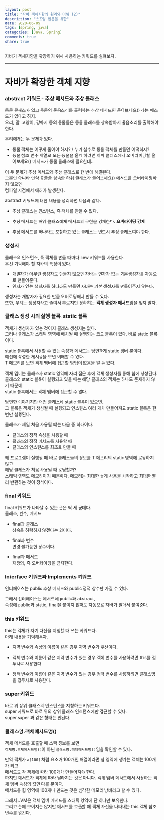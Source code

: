 ```yaml
---
layout: post
title: "자바 객체지향의 원리와 이해 (2)"    
description: "스프링 입문을 위한"
date: 2020-06-09
tags: [spring, java]
categories: [Java, Spring]
comments: true
share: true
---
```


자바가 객체지향을 확장하기 위해 사용하는 키워드를 살펴보자.  

---


# 자바가 확장한 객체 지향    

### abstract 키워드 - 추상 메서드와 추상 클래스   

동물 클래스가 있고 동물의 울음소리를 출력하는 추상 메서드인 울어보세요() 라는 메소드가 있다고 하자.     
오리, 말, 고양이, 강아지 등의 동물들은 동물 클래스를 상속받아서 울음소리를 출력해야 한다.       

우리에게는 두 문제가 있다.       
- 동물 객체는 어떻게 울어야 하지? / 누가 실수로 동물 객체를 만들면 어떡하지?   
- 동물 참조 변수 배열로 모든 동물을 울게 하려면 하위 클래스에서 오버라이딩할 울어보세요() 메서드가 동물 클래스에 필요한데..   

이 두 문제가 추상 메서드와 추상 클래스로 한 번에 해결된다.    
그뿐만 아니라 만약 동물을 상속한 하위 클래스가 울어보세요() 메서드를 오버라이딩하지 않으면   
컴파일 시점에서 에러가 발생한다.   


abstract 키워드에 대한 내용을 정리하면 다음과 같다.   

- 추상 클래스는 인스턴스, 즉 객체를 만들 수 없다.       

- 추상 메서드는 하위 클래스에게 메서드의 구현을 강제한다. **오버라이딩 강제**       

- 추상 메서드를 하나라도 포함하고 있는 클래스는 반드시 추상 클래스여야 한다.     




### 생성자   

클래스의 인스턴스, 즉 객체를 만들 때마다 new 키워드를 사용한다.      
우선 기억해야 할 자바의 특징이 있다.   

- 개발자가 아무런 생성자도 만들지 않으면 자바는 인자가 없는 기본생성자를 자동으로 만들어준다.     
- 인자가 있는 생성자를 하나라도 만들면 자바는 기본 생성자를 만들어주지 않는다.    

생성자는 개발자가 필요한 만큼 오버로딩해서 만들 수 있다.          
또한, 우리는 생성자라고 줄여서 부르지만 정확히는 **객체 생성자 메서드**임을 잊지 말자.         



### 클래스 생성 시의 실행 블록, static 블록           

객체가 생성자가 있는 것이지 클래스 생성자는 없다.           
그러나 클래스가 스태틱 영역에 배치될 때 실행되는 코드 블록이 있다. 바로 static 블록이다.           

static 블록에서 사용할 수 있는 속성과 메서드는 당연하게 static 멤버 뿐이다.    
예전에 작성한 게시글을 보면 이해할 수 있다.    
T 메모리를 보면 객체 멤버에 접근할 방법이 없음을 알 수 있다.       

객체 멤버는 클래스가 static 영역에 자리 잡은 후에 객체 생성자를 통해 힙에 생성된다.              
클래스의 static 블록이 실행되고 있을 때는 해당 클래스의 객체는 하나도 존재하지 않기 때문에                 
static 블록에서는 객체 멤버에 접근할 수 없다.              

당연한 이야기지만 어떤 클래스에 static 블록이 있으면,       
그 블록은 객체가 생성될 때 실행되고 인스턴스 여러 개가 만들어져도 static 블록은 한 번만 실행된다.     

클래스가 제일 처음 사용될 떄는 다음 중 하나이다.      
- 클래스의 정적 속성을 사용할 때     
- 클래스의 정적 메서드를 사용할 때    
- 클래스의 인스턴스를 최초로 만들 때        


왜 프로그램이 실행될 때 바로 클래스들의 정보를 T 메모리의 static 영역에 로딩하지 않고   
해당 클래스가 처음 사용될 때 로딩할까?     
스태틱 영역도 메모리이기 때문이다. 메모리는 최대한 늦게 사용을 시작하고 최대한 빨리 반환하는 것이 정석이다.   



### final 키워드   

final 키워드가 나타날 수 있는 곳은 딱 세 군데다.   
클래스, 변수, 메서드   

- final과 클래스   
상속을 허락하지 않겠다는 의미다.   

- final과 변수   
변경 불가능한 상수이다.   

- final과 메서드  
재정의, 즉 오버라이딩을 금지한다.   



### interface 키워드와 implements 키워드     
   
인터페이스는 public 추상 메서드와 public 정적 상수만 가질 수 있다.         

그래서 인터페이스는 메서드에 public과 abstract,       
속성에 public과 static, final을 붙이지 않아도 자동으로 자바가 알아서 붙여준다.        


### this 키워드    

this는 객체가 자기 자신을 지칭할 때 쓰는 키워드다.       
아래 내용을 기억해두자.   

- 지역 변수와 속성의 이름이 같은 경우 지역 변수가 우선이다.    

- 객체 변수와 이름이 같은 지역 변수가 있는 경우 객체 변수를 사용하려면 this를 접두사로 사용한다.   

- 정적 변수와 이름이 같은 지역 변수가 있는 경우 정적 변수를 사용하려면 클래스명을 접두사로 사용한다.    



### super 키워드   

바로 위 상위 클래스의 인스턴스를 지칭하는 키워드다.   
super 키워드로 바로 위의 상위 클래스 인스턴스에만 접근할 수 있다.   
super.super 과 같은 형태는 안된다.   



### 클래스명.객체메서드명()     

객체 메서드를 호출할 때 스택 정보를 보면     
`객체명.객체메서드명()`이 아닌 `클래스명.객체메서드명()`임을 확인할 수 있다.      

만약 객체가 `a[100]` 처럼 요소가 100개인 배열이라면 힙 영역에 생기는 객체는 100개가 되고   
메서드도 각 객체에 따라 100개가 만들어져야 한다.   
하지만 메서드가 객체에 따라 달라지는 것은 아니다. 객테 멤버 메서드에서 사용하는 객체 멤버 속성의 값만 다를 뿐이다.   
메서드를 힙 영역에 100개나 만드는 것은 심각한 메모리 낭비라고 할 수 있다.   

그래서 JVM은 객체 멤버 메서드를 스태틱 영역에 단 하나만 보유한다.   
그리고 눈에 보이지는 않지만 메서드를 호출할 때 객체 자신을 나타내는 this 객체 참조 변수를 넘긴다.   



